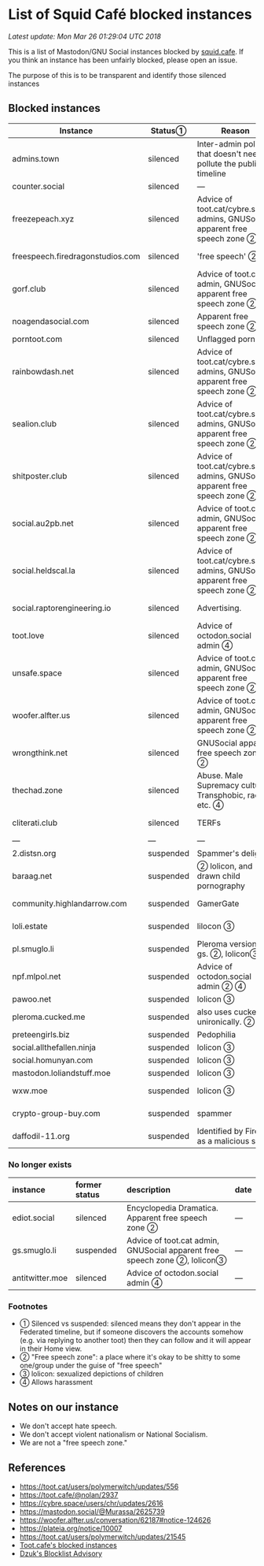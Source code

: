 List of Squid Café blocked instances
=======

_Latest update: Mon Mar 26 01:29:04 UTC 2018_

This is a list of Mastodon/GNU Social instances blocked by [squid.cafe](https://squid.cafe). If you think an instance has been unfairly blocked, please open an issue.

The purpose of this is to be transparent and identify those silenced instances 

Blocked instances
-------

| Instance | Status&#9312; | Reason | Date | 
| ---- | ---- | ---- | ---- | 
| admins.town | silenced | Inter-admin politics that doesn't need to pollute the public timeline | &mdash; |
| counter.social | silenced | &mdash; | &mdash; |
| freezepeach.xyz | silenced | Advice of toot.cat/cybre.space admins, GNUSocial apparent free speech zone &#9313; | &mdash; | 
| freespeech.firedragonstudios.com | silenced | 'free speech' &#9313; | 2018-06-15 |
| gorf.club | silenced | Advice of toot.cat admin, GNUSocial apparent free speech zone &#9313; | &mdash; | 
| noagendasocial.com | silenced | Apparent free speech zone &#9313; | &mdash; | 
| porntoot.com | silenced | Unflagged porn | &mdash; | 
| rainbowdash.net | silenced | Advice of toot.cat/cybre.space admins, GNUSocial apparent free speech zone &#9313; | &mdash; | 
| sealion.club | silenced | Advice of toot.cat/cybre.space admins, GNUSocial apparent free speech zone &#9313; | &mdash; | 
| shitposter.club | silenced | Advice of toot.cat/cybre.space admins, GNUSocial apparent free speech zone &#9313; | &mdash; | 
| social.au2pb.net | silenced | Advice of toot.cat admin, GNUSocial apparent free speech zone &#9313; | &mdash; | 
| social.heldscal.la | silenced | Advice of toot.cat/cybre.space admins, GNUSocial apparent free speech zone &#9313; | &mdash; | 
| social.raptorengineering.io | silenced | Advertising. | 2018-03-25 | 
| toot.love | silenced | Advice of octodon.social admin &#9315; | &mdash; | 
| unsafe.space | silenced | Advice of toot.cat admin, GNUSocial apparent free speech zone &#9313; | &mdash; |
| woofer.alfter.us | silenced | Advice of toot.cat admin, GNUSocial apparent free speech zone &#9313; | &mdash; | 
| wrongthink.net | silenced | GNUSocial apparent free speech zone &#9313; | &mdash; | 
| thechad.zone | silenced | Abuse. Male Supremacy culture. Transphobic, racist, etc. &#9315; | 2018-06-15
| cliterati.club | silenced | TERFs | 2020-02-12 |
| &mdash; | &mdash; | &mdash; | &mdash; | 
| 2.distsn.org | suspended | Spammer's delight. | &mdash; | 
| baraag.net | suspended | &#9313; lolicon, and drawn child pornography | &mdash; | 
| community.highlandarrow.com | suspended | GamerGate | 2018-03-25 | 
| loli.estate | suspended | lilocon &#9314; | 2018-06-15 |
| pl.smuglo.li | suspended | Pleroma version of gs. &#9313;, lolicon&#9314; | 2018-04-06 |
| npf.mlpol.net | suspended | Advice of octodon.social admin &#9313; &#9315; | &mdash; | 
| pawoo.net | suspended | lolicon &#9314; | &mdash; | 
| pleroma.cucked.me | suspended | also uses cucked unironically. &#9313; | 2018-06-15 |
| preteengirls.biz | suspended | Pedophilia | &mdash; | 
| social.allthefallen.ninja | suspended | lolicon &#9314; | &mdash; | 
| social.homunyan.com | suspended | lolicon &#9314; | &mdash; | 
| mastodon.loliandstuff.moe | suspended | lolicon &#9314; | &mdash; | 
| wxw.moe | suspended | lolicon &#9314; | 2018-03-25 |
| crypto-group-buy.com | suspended | spammer | 2020-02-15 |
| daffodil-11.org | suspended | Identified by Firefox as a malicious site | 2020-03-15 | 

### No longer exists

| instance     | former status | description | date | 
| :--          | :--           | :--         | :--  |
| ediot.social | silenced      | Encyclopedia Dramatica. Apparent free speech zone &#9313; | &mdash; | 
| gs.smuglo.li | suspended     | Advice of toot.cat admin, GNUSocial apparent free speech zone &#9313;, lolicon&#9314; | &mdash; |
| antitwitter.moe | silenced | Advice of octodon.social admin &#9315; | &mdash; | 


<!--
| social.targaryen.house | silenced | Apparent free speech zone&#9313; |
-->

### Footnotes

- &#9312; Silenced vs suspended: silenced means they don't appear in the Federated timeline, but if someone discovers the accounts somehow (e.g. via replying to another toot) then they can follow and it will appear in their Home view.
- &#9313; "Free speech zone": a place where it's okay to be shitty to some one/group under the guise of "free speech"
- &#9314; lolicon: sexualized depictions of children
- &#9315; Allows harassment

Notes on our instance
-----

- We don't accept hate speech.
- We don't accept violent nationalism or National Socialism.
- We are not a "free speech zone."

References
----

- https://toot.cat/users/polymerwitch/updates/556
- https://toot.cafe/@nolan/2937
- https://cybre.space/users/chr/updates/2616
- https://mastodon.social/@Murassa/2625739
- https://woofer.alfter.us/conversation/62187#notice-124626
- https://plateia.org/notice/10007
- https://toot.cat/users/polymerwitch/updates/21545
- [Toot.cafe's blocked instances](https://github.com/tootcafe/blocked-instances)
- [Dzuk's Blocklist Advisory](http://telegra.ph/Instances-to-silencesuspend-on-Mastodon-06-23)
